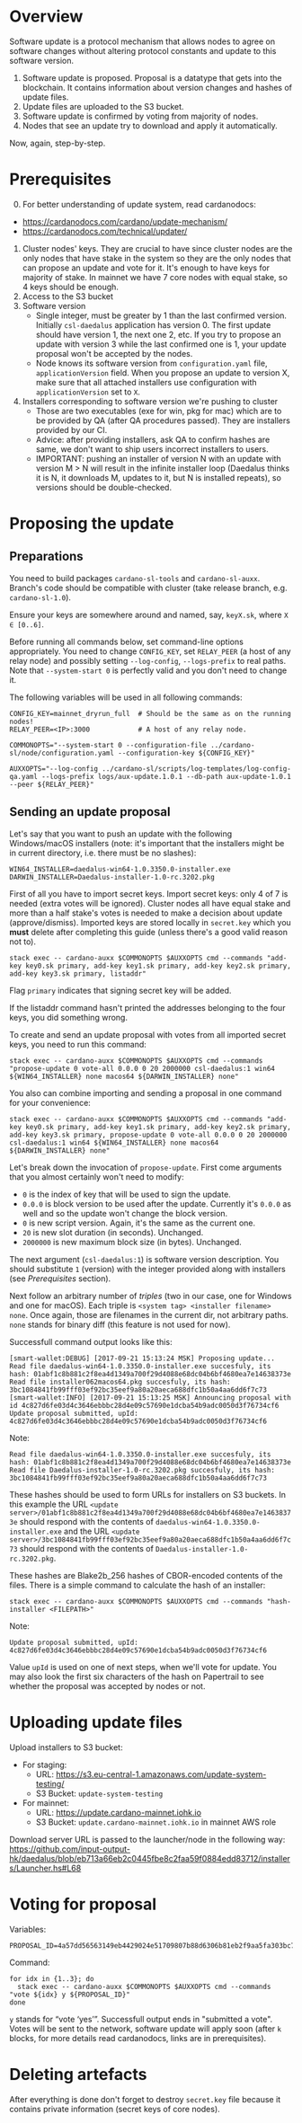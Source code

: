 Overview
========

Software update is a protocol mechanism that allows nodes to agree on software changes without altering protocol constants and update to this software version.
1. Software update is proposed. Proposal is a datatype that gets into
   the blockchain. It contains information about version changes and
   hashes of update files.
2. Update files are uploaded to the S3 bucket.
3. Software update is confirmed by voting from majority of nodes.
4. Nodes that see an update try to download and apply it
   automatically.

Now, again, step-by-step.

Prerequisites
=============

0. For better understanding of update system, read cardanodocs:
  * https://cardanodocs.com/cardano/update-mechanism/
  * https://cardanodocs.com/technical/updater/
1. Cluster nodes' keys. They are crucial to have since cluster nodes
   are the only nodes that have stake in the system so they are the
   only nodes that can propose an update and vote for it. It's enough
   to have keys for majority of stake. In mainnet we have 7 core nodes
   with equal stake, so 4 keys should be enough.
2. Access to the S3 bucket
3. Software version
   - Single integer, must be greater by 1 than the last confirmed
     version. Initially `csl-daedalus` application has version 0. The
     first update should have version 1, the next one 2, etc. If you
     try to propose an update with version 3 while the last confirmed
     one is 1, your update proposal won't be accepted by the nodes.
   - Node knows its software version from `configuration.yaml` file,
     `applicationVersion` field. When you propose an update to version
     X, make sure that all attached installers use configuration with
     `applicationVersion` set to `X`.
4. Installers corresponding to software version we're pushing to cluster
   - Those are two executables (exe for win, pkg for mac) which are to
     be provided by QA (after QA procedures passed). They are
     installers provided by our CI.
   - Advice: after providing installers, ask QA to confirm hashes are
     same, we don't want to ship users incorrect installers to users.
   - IMPORTANT: pushing an installer of version N with an update with version
     M > N will result in the infinite installer loop (Daedalus thinks
     it is N, it downloads M, updates to it, but N is installed repeats), so
     versions should be double-checked.


Proposing the update
====================

Preparations
------------

You need to build packages `cardano-sl-tools` and `cardano-sl-auxx`. Branch's code should be compatible with cluster (take release branch, e.g. `cardano-sl-1.0`).

Ensure your keys are somewhere around and named, say, `keyX.sk`, where `X ∈ [0..6]`.

Before running all commands below, set command-line options appropriately. You need to change `CONFIG_KEY`, set `RELAY_PEER` (a host of any relay node) and possibly setting `--log-config`, `--logs-prefix` to real paths. Note that `--system-start 0` is perfectly valid and you don't need to change it.

The following variables will be used in all following commands:

```
CONFIG_KEY=mainnet_dryrun_full  # Should be the same as on the running nodes!
RELAY_PEER=<IP>:3000            # A host of any relay node.

COMMONOPTS="--system-start 0 --configuration-file ../cardano-sl/node/configuration.yaml --configuration-key ${CONFIG_KEY}"

AUXXOPTS="--log-config ../cardano-sl/scripts/log-templates/log-config-qa.yaml --logs-prefix logs/aux-update.1.0.1 --db-path aux-update-1.0.1 --peer ${RELAY_PEER}"
```

Sending an update proposal
------------------

Let's say that you want to push an update with the following Windows/macOS installers (note: it's important that the installers might be in current directory, i.e. there must be no slashes):

```
WIN64_INSTALLER=daedalus-win64-1.0.3350.0-installer.exe
DARWIN_INSTALLER=Daedalus-installer-1.0-rc.3202.pkg
```

First of all you have to import secret keys. Import secret keys: only 4 of 7 is needed (extra votes will be ignored). Cluster nodes all have equal stake and more than a half stake's votes is needed to make a decision about update (approve/dismiss). Imported keys are stored locally in `secret.key` which you **must** delete after completing this guide (unless there's a good valid reason not to).

```
stack exec -- cardano-auxx $COMMONOPTS $AUXXOPTS cmd --commands "add-key key0.sk primary, add-key key1.sk primary, add-key key2.sk primary, add-key key3.sk primary, listaddr"
```

Flag `primary` indicates that signing secret key will be added.

If the listaddr command hasn't printed the addresses belonging to the four keys, you did something wrong.

To create and send an update proposal with votes from all imported secret keys, you need to run this command:

```
stack exec -- cardano-auxx $COMMONOPTS $AUXXOPTS cmd --commands "propose-update 0 vote-all 0.0.0 0 20 2000000 csl-daedalus:1 win64 ${WIN64_INSTALLER} none macos64 ${DARWIN_INSTALLER} none"
```

You also can combine importing and sending a proposal in one command for your convenience:


```
stack exec -- cardano-auxx $COMMONOPTS $AUXXOPTS cmd --commands "add-key key0.sk primary, add-key key1.sk primary, add-key key2.sk primary, add-key key3.sk primary, propose-update 0 vote-all 0.0.0 0 20 2000000 csl-daedalus:1 win64 ${WIN64_INSTALLER} none macos64 ${DARWIN_INSTALLER} none"
```

Let's break down the invocation of `propose-update`. First come arguments that you almost certainly won't need to modify:

* `0` is the index of key that will be used to sign the update.
* `0.0.0` is block version to be used after the update. Currently it's `0.0.0` as well and so the update won't change the block version.
* `0` is new script version. Again, it's the same as the current one.
* `20` is new slot duration (in seconds). Unchanged.
* `2000000` is new maximum block size (in bytes). Unchanged.

The next argument (`csl-daedalus:1`) is software version description. You should substitute `1` (version) with the integer provided along with installers (see *Prerequisites* section).

Next follow an arbitrary number of _triples_ (two in our case, one for Windows and one for macOS). Each triple is `<system tag> <installer filename> none`. Once again, those are filenames in the current dir, not arbitrary paths. `none` stands for binary diff (this feature is not used for now).

Successfull command output looks like this:

```
[smart-wallet:DEBUG] [2017-09-21 15:13:24 MSK] Proposing update...
Read file daedalus-win64-1.0.3350.0-installer.exe succesfuly, its hash: 01abf1c8b881c2f8ea4d1349a700f29d4088e68dc04b6bf4680ea7e14638373e
Read file installer062macos64.pkg succesfuly, its hash: 3bc1084841fb99fff03ef92bc35eef9a80a20aeca688dfc1b50a4aa6dd6f7c73
[smart-wallet:INFO] [2017-09-21 15:13:25 MSK] Announcing proposal with id 4c827d6fe03d4c3646ebbbc28d4e09c57690e1dcba54b9adc0050d3f76734cf6
Update proposal submitted, upId: 4c827d6fe03d4c3646ebbbc28d4e09c57690e1dcba54b9adc0050d3f76734cf6
```

Note:

```
Read file daedalus-win64-1.0.3350.0-installer.exe succesfuly, its hash: 01abf1c8b881c2f8ea4d1349a700f29d4088e68dc04b6bf4680ea7e14638373e
Read file Daedalus-installer-1.0-rc.3202.pkg succesfuly, its hash: 3bc1084841fb99fff03ef92bc35eef9a80a20aeca688dfc1b50a4aa6dd6f7c73
```

These hashes should be used to form URLs for installers on S3
buckets. In this example the URL `<update
server>/01abf1c8b881c2f8ea4d1349a700f29d4088e68dc04b6bf4680ea7e14638373e`
should respond with the contents of `daedalus-win64-1.0.3350.0-installer.exe` and the URL
`<update
server>/3bc1084841fb99fff03ef92bc35eef9a80a20aeca688dfc1b50a4aa6dd6f7c73`
should respond with the contents of `Daedalus-installer-1.0-rc.3202.pkg`.

These hashes are Blake2b_256 hashes of CBOR-encoded contents of the files.
There is a simple command to calculate the hash of an installer:

```
stack exec -- cardano-auxx $COMMONOPTS $AUXXOPTS cmd --commands "hash-installer <FILEPATH>"
```

Note:

```
Update proposal submitted, upId: 4c827d6fe03d4c3646ebbbc28d4e09c57690e1dcba54b9adc0050d3f76734cf6
```

Value `upId` is used on one of next steps, when we'll vote for update. You may also look the first six characters of the hash on Papertrail to see whether the proposal was accepted by nodes or not.

Uploading update files
======================

Upload installers to S3 bucket:
* For staging:
    * URL: https://s3.eu-central-1.amazonaws.com/update-system-testing/
    * S3 Bucket: `update-system-testing`
* For mainnet:
    * URL: https://update.cardano-mainnet.iohk.io
    * S3 Bucket: `update.cardano-mainnet.iohk.io` in mainnet AWS role

Download server URL is passed to the launcher/node in the following way:
https://github.com/input-output-hk/daedalus/blob/eb713a66eb2c0445fbe8c2faa59f0884edd83712/installers/Launcher.hs#L68

Voting for proposal
===================

Variables:

```
PROPOSAL_ID=4a57dd56563149eb4429024e51709807b88d6306b81eb2f9aa5fa303bc7bbf44
```

Command:

```
for idx in {1..3}; do
  stack exec -- cardano-auxx $COMMONOPTS $AUXXOPTS cmd --commands "vote ${idx} y ${PROPOSAL_ID}"
done
```

`y` stands for “vote ‘yes’”. Successfull output ends in "submitted a vote".
Votes will be sent to the network, software update will apply soon (after
`k` blocks, for more details read cardanodocs, links are in prerequisites).

Deleting artefacts
===================

After everything is done don't forget to destroy `secret.key` file
because it contains private information (secret keys of core nodes).
